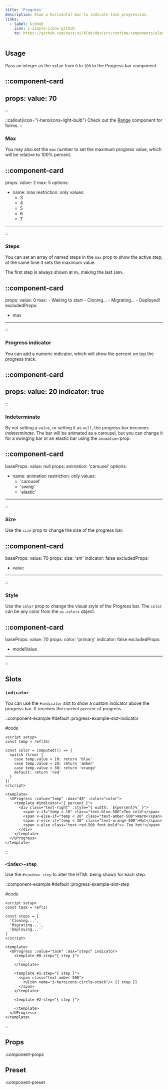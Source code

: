 ```yaml
---
title: 'Progress'
description: Show a horizontal bar to indicate task progression.
links:
  - label: GitHub
    icon: i-simple-icons-github
    to: https://github.com/nuxt/ui/blob/dev/src/runtime/components/elements/Progress.vue
---
```


## Usage

Pass an integer as the `value` from `0` to `100` to the Progress bar component.

::component-card
---
props:
  value: 70
---
::

::callout{icon="i-heroicons-light-bulb"}
Check out the [Range](/forms/range) component for forms.
::

### Max

You may also set the `max` number to set the maximum progress value, which will be relative to 100% percent.

::component-card
---
props:
  value: 2
  max: 5
options:
  - name: max
    restriction: only
    values:
      - 3
      - 4
      - 5
      - 6
      - 7
---
::

### Steps

You can set an array of named steps in the `max` prop to show the active step, at the same time it sets the maximum value.

The first step is always shown at `0%`, making the last `100%`.

::component-card
---
props:
  value: 0
  max: 
    - Waiting to start
    - Cloning...
    - Migrating...
    - Deployed!
excludedProps:
  - max
---
::

### Progress indicator

You can add a numeric indicator, which will show the percent on top the progress track.

::component-card
---
props:
  value: 20
  indicator: true
---
::

### Indeterminate

By not setting a `value`, or setting it as `null`, the progress bar becomes _indeterminate_. The bar will be animated as a carousel, but you can change it for a swinging bar or an elastic bar using the `animation` prop.

::component-card
---
baseProps:
  value: null
props:
  animation: 'carousel'
options:
  - name: animation
    restriction: only
    values:
      - 'carousel'
      - 'swing'
      - 'elastic'
---
::

### Size

Use the `size` prop to change the size of the progress bar.

::component-card
---
baseProps:
  value: 70
props:
  size: 'sm'
  indicator: false
excludedProps:
  - value
---
::

### Style

Use the `color` prop to change the visual style of the Progress bar. The `color` can be any color from the `ui.colors` object.

::component-card
---
baseProps:
  value: 70
props:
  color: 'primary'
  indicator: false
excludedProps:
  - modelValue
---
::

## Slots

### `indicator`

You can use the `#indicator` slot to show a custom indicator above the progress bar. It receives the current `percent` of progress.

::component-example
#default
:progress-example-slot-indicator

#code
```vue
<script setup>
const temp = ref(35)

const color = computed(() => {
  switch (true) {
    case temp.value < 10: return 'blue'
    case temp.value < 20: return 'amber'
    case temp.value < 30: return 'orange'
    default: return 'red'
  }
})
</script>

<template>
  <UProgress :value="temp" :max="40" :color="color">
    <template #indicator="{ percent }">
      <div class="text-right" :style="{ width: `${percent}%` }">
        <span v-if="temp < 10" class="text-blue-500">Too cold!</span>
        <span v-else-if="temp < 20" class="text-amber-500">Warm</span>
        <span v-else-if="temp < 30" class="text-orange-500">Hot</span>
        <span v-else class="text-red-500 font-bold">🔥 Too hot!</span>
      </div>
    </template>
  </UProgress>
</template>
```
::

### `<index>-step`

Use the `#<index>-step` to alter the HTML being shown for each step.

::component-example
#default
:progress-example-slot-step

#code
```vue
<script setup>
const task = ref(1)

const steps = [
  'Cloning...',
  'Migrating...',
  'Deploying...'
]
</script>

<template>
  <UProgress :value="task" :max="steps" indicator>
    <template #0-step="{ step }">
      ...
    </template>

    <template #1-step="{ step }">
      <span class="text-amber-500">
        <UIcon name="i-heroicons-circle-stack"/> {{ step }}
      </span>
    </template>

    <template #2-step="{ step }">
      ...
    </template>
  </UProgress>
</template>
```
::

## Props

:component-props

## Preset

:component-preset


